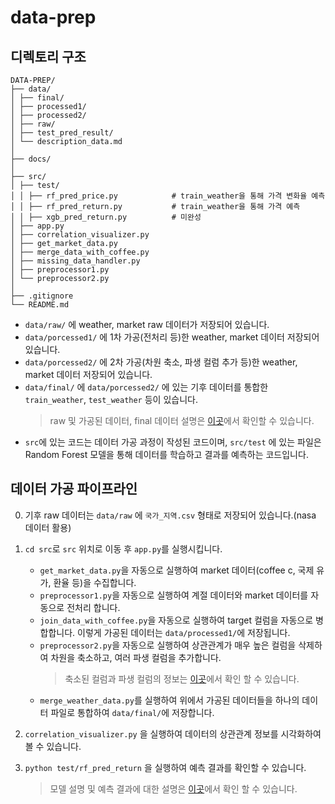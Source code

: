 # data-prep

## 디렉토리 구조

```
DATA-PREP/
├── data/
│ ├── final/
│ ├── processed1/
│ ├── processed2/
│ ├── raw/
│ ├── test_pred_result/
│ └── description_data.md
│
├── docs/
│
├── src/
│ ├── test/
│ │ ├── rf_pred_price.py            # train_weather을 통해 가격 변화율 예측
│ │ ├── rf_pred_return.py           # train_weather을 통해 가격 예측
│ │ ├── xgb_pred_return.py          # 미완성
│ ├── app.py
│ ├── correlation_visualizer.py
│ ├── get_market_data.py
│ ├── merge_data_with_coffee.py
│ ├── missing_data_handler.py
│ ├── preprocessor1.py
│ └── preprocessor2.py
│
├── .gitignore
└── README.md
```

-   `data/raw/` 에 weather, market raw 데이터가 저장되어 있습니다.
-   `data/porcessed1/` 에 1차 가공(전처리 등)한 weather, market 데이터 저장되어 있습니다.
-   `data/porcessed2/` 에 2차 가공(차원 축소, 파생 컬럼 추가 등)한 weather, market 데이터 저장되어 있습니다.
-   `data/final/` 에 `data/porcessed2/` 에 있는 기후 데이터를 통합한 `train_weather`, `test_weather` 등이 있습니다.
    > raw 및 가공된 데이터, final 데이터 설명은 [이곳](https://github.com/MJU-Capstone-2025/data-prep/blob/f-weatherNmarket/docs/description_data.md)에서 확인할 수 있습니다.
-   `src`에 있는 코드는 데이터 가공 과정이 작성된 코드이며, `src/test` 에 있는 파일은 Random Forest 모델을 통해 데이터를 학습하고 결과를 예측하는 코드입니다.

## 데이터 가공 파이프라인

0. 기후 raw 데이터는 `data/raw` 에 `국가_지역.csv` 형태로 저장되어 있습니다.(nasa 데이터 활용)

1. `cd src`로 `src` 위치로 이동 후 `app.py`를 실행시킵니다.

    - `get_market_data.py`을 자동으로 실행하여 market 데이터(coffee c, 국제 유가, 환율 등)을 수집합니다.
    - `preprocessor1.py`을 자동으로 실행하여 계절 데이터와 market 데이터를 자동으로 전처리 합니다.
    - `join_data_with_coffee.py`을 자동으로 실행하여 target 컬럼을 자동으로 병합합니다. 이렇게 가공된 데이터는 `data/processed1/`에 저장됩니다.
    - `preprocessor2.py`을 자동으로 실행하여 상관관계가 매우 높은 컬럼을 삭제하여 차원을 축소하고, 여러 파생 컬럼을 추가합니다.
        > 축소된 컬럼과 파생 컬럼의 정보는 [이곳](https://github.com/MJU-Capstone-2025/data-prep/blob/f-weatherNmarket/docs/description_features.md)에서 확인 할 수 있습니다.
    - `merge_weather_data.py`를 실행하여 위에서 가공된 데이터들을 하나의 데이터 파일로 통합하여 `data/final/`에 저장합니다.

2. `correlation_visualizer.py` 을 실행하여 데이터의 상관관계 정보를 시각화하여 볼 수 있습니다.

3. `python test/rf_pred_return` 을 실행하여 예측 결과를 확인할 수 있습니다.
    > 모델 설명 및 예측 결과에 대한 설명은 [이곳](https://github.com/MJU-Capstone-2025/data-prep/blob/f-weatherNmarket/docs/rf_model_description.md)에서 확인 할 수 있습니다.
